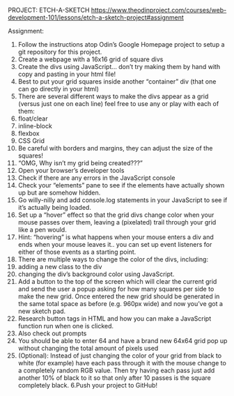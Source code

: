 PROJECT: ETCH-A-SKETCH https://www.theodinproject.com/courses/web-development-101/lessons/etch-a-sketch-project#assignment

Assignment:  

1. Follow the instructions atop Odin’s Google Homepage project to setup a git repository for this project.
2. Create a webpage with a 16x16 grid of square divs
1. Create the divs using JavaScript… don’t try making them by hand with copy and pasting in your html file!
2. Best to put your grid squares inside another “container” div (that one can go directly in your html)
3. There are several different ways to make the divs appear as a grid (versus just one on each line) feel free to use any or play with each of them:
1. float/clear
2. inline-block
3. flexbox
4. CSS Grid
4. Be careful with borders and margins, they can adjust the size of the squares!
5. “OMG, Why isn’t my grid being created???”
1. Open your browser’s developer tools
2. Check if there are any errors in the JavaScript console
3. Check your “elements” pane to see if the elements have actually shown up but are somehow hidden.
4. Go willy-nilly and add console.log statements in your JavaScript to see if it’s actually being loaded.
3. Set up a “hover” effect so that the grid divs change color when your mouse passes over them, leaving a (pixelated) trail through your grid like a pen would.
1. Hint: “hovering” is what happens when your mouse enters a div and ends when your mouse leaves it.. you can set up event listeners for either of those events as a starting point.
2. There are multiple ways to change the color of the divs, including:
1. adding a new class to the div
2. changing the div’s background color using JavaScript.
4. Add a button to the top of the screen which will clear the current grid and send the user a popup asking for how many squares per side to make the new grid. Once entered the new grid should be generated in the same total space as before (e.g. 960px wide) and now you’ve got a new sketch pad.
1. Research button tags in HTML and how you can make a JavaScript function run when one is clicked.
2. Also check out prompts
3. You should be able to enter 64 and have a brand new 64x64 grid pop up without changing the total amount of pixels used
5. (Optional): Instead of just changing the color of your grid from black to white (for example) have each pass through it with the mouse change to a completely random RGB value. Then try having each pass just add another 10% of black to it so that only after 10 passes is the square completely black.
6.Push your project to GitHub!
